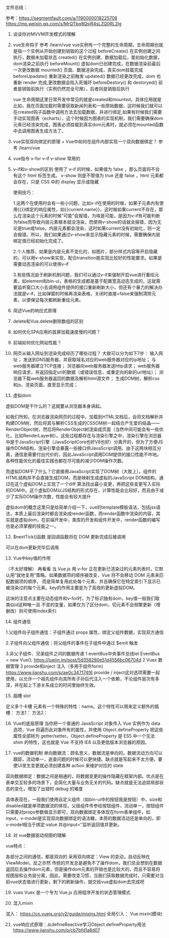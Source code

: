 文件总结： 

参考：https://segmentfault.com/a/1190000018225708
https://mp.weixin.qq.com/s/MrQTbq8QsjR4sLZQ0RL2lg


1. 谈谈你对MVVM开发模式的理解
2. vue生命钩子 参考 /learn/vue
	vue实例有一个完整的生命周期，生命周期也就是指一个实例从开始创建到销毁的这个过程
	beforeCreate() 在实例创建之间执行，数据未加载状态
	created() 在实例创建、数据加载后，能初始化数据，dom渲染之前执行
	beforeMount() 虚拟dom已创建完成，在数据渲染前最后一次更改数据
	mounted() 页面、数据渲染完成，真实dom挂载完成
	beforeUpadate() 重新渲染之前触发
	updated() 数据已经更改完成，dom 也重新 render 完成,更改数据会陷入死循环
	beforeDestory() 和 destoryed() 前者是销毁前执行（实例仍然完全可用），后者则是销毁后执行

	vue 生命周期这里日常开发中常见的就是created和mounted，具体应用就是比如，我在页面加载时需要获取新闻列表和一些原始数据，这时候我们就可以在created钩子函数中调用方法去加载数据，并进行绑定,如果有时候我们需要手动实现图表（echarts），这个时候因为图表的实现机制，我们需要确保dom元素已经渲染完成，图表必须挂载到真实dom元素时，就必须在mounted函数中去调用图表生成方法了。


3. vue实现双向绑定的原理 + Vue中如何在组件内部实现一个双向数据绑定？  参考 /learn/vue
4. vue指令 v-for v-if v-show 常用的
5. v-if和v-show的区别
	使用了 v-if 的时候，如果值为 false ，那么页面将不会有这个 html 标签生成。
	v-show 则是不管值为 true 还是 false ，html 元素都会存在，只是 CSS 中的 display 显示或隐藏

	使用技巧：

	1.这两个在使用时会有一些小问题，比如v-if在使用的时候，如果子元素内有使用{{}}绑定的响应属性，如{{current.name}}，这时候如果current不存在，那么在渲染这个元素的时候“可能”会报错，为啥是可能，是因为v-if有可能判断为false而导致内层元素根本就没渲染，而使用v-show的话就会报错，因为无论是true或false，内层元素都会渲染，这时如果current没有初始化，则一定会报错。所以，我们如果通过v-show来显示隐藏元素的时候，需要确保内层绑定值已经初始化完成了。

	2.个人推荐，如果是内层元素不变化的，如图片，部分样式内容等开启隐藏的，可以用v-show来实现，配合transition能实现比较好的性能要求。如果是需要动态渲染的可以使用v-if

	3.有些情况由于刷新机制问题，我们可以通过v-if来强制开启vue进行重绘元素，如element和bin-ui，表格的生成都是基于配置宽高动态生成的，这就需要监听窗口大小去调用组件提供的接口重新刷新大小，但还有个暴力的解决办法就是v-if，比如弹窗的时候再渲染表格，关闭时直接=false来强制清除元素，以便保证每次都刷新重绘元素。

6. 简述Vue的响应式原理
	


7.  delete和Vue.delete删除数组的区别
8. 如何优化SPA应用的首屏加载速度慢的问题？
9. 前端如何优化网站性能？
10. 网页从输入网址到渲染完成经历了哪些过程？
	大致可以分为如下7步：
	输入网址；
	发送到DNS服务器，并获取域名对应的web服务器对应的ip地址；
	与web服务器建立TCP连接；
	浏览器向web服务器发送http请求；
	web服务器响应请求，并返回指定url的数据（或错误信息，或重定向的新的url地址）；
	浏览器下载web服务器返回的数据及解析html源文件；
	生成DOM树，解析css和js，渲染页面，直至显示完成；
	
11. 虚拟dom

虚拟DOM是干什么的？这就要从浏览器本身讲起。

如我们所知，在浏览器渲染网页的过程中，加载到HTML文档后，会将文档解析并构建DOM树，然后将其与解析CSS生成的CSSOM树一起结合产生爱的结晶——RenderObject树，然后将RenderObject树渲染成页面（当然中间可能会有一些优化，比如RenderLayer树）。这些过程都存在与渲染引擎之中，渲染引擎在浏览器中是于JavaScript引擎（JavaScriptCore也好V8也好）分离开的，但为了方便JS操作DOM结构，渲染引擎会暴露一些接口供JavaScript调用。由于这两块相互分离，通信是需要付出代价的，因此JavaScript调用DOM提供的接口性能不咋地。各种性能优化的最佳实践也都在尽可能的减少DOM操作次数。

而虚拟DOM干了什么？它直接用JavaScript实现了DOM树（大致上）。组件的HTML结构并不会直接生成DOM，而是映射生成虚拟的JavaScript DOM结构，通过在这个虚拟DOM上实现了一个diff 算法找出最小变更，再把这些变更写入实际的DOM中。这个虚拟DOM以JS结构的形式存在，计算性能会比较好，而且由于减少了实际DOM操作次数，性能会有较大提升

虚拟dom的概念这里只是给简单介绍一下，vue的template模板语法，包括jsx语法，本质上最后渲染时都会渲染成render函数，而render函数中渲染的内容，其实就是虚拟dom，在前端开发中，类库的开发和组件开发中，render函数的编写也是必须掌握的技能之一。


12. $nextTick()函数 是回调函数将在 DOM 更新完成后被调用

可以在dom更新完毕后调用

13. Vue中key值的作用

（不太好理解） 再看看
当 Vue.js 用 v-for 正在更新已渲染过的元素列表时，它默认用“就地复用”策略。如果数据项的顺序被改变，Vue 将不会移动 DOM 元素来匹配数据项的顺序， 而是简单复用此处每个元素，并且确保它在特定索引下显示已被渲染过的每个元素。key的作用主要是为了高效的更新虚拟DOM。

这块的注意点主要在动态组件和v-for时，为了标识独有dom，key值一般我们取类似id这种唯一且 不变的变量，如果仅为了区分dom，切元素不会频繁更新（增删改）则可使用index索引


14. 组件通信

1.父组件向子组件通信：子组件通过 props 属性，绑定父组件数据，实现双方通信

2.子组件向父组件通信：将父组件的事件在子组件中通过 $emit 触发

3.非父子组件、兄弟组件之间的数据传递
  1 eventBus中央事件总线let EventBus = new Vue(); https://juejin.im/post/5d358280e51d4556bc06704d
  2 Vuex 数据管理
  3 provide和inject 注入（多用于组件form） https://www.jianshu.com/p/ae0c347174f6
	provide / inject这对选项需要一起使用，以允许一个祖先组件向其所有子孙后代注入一个依赖，不论组件层次有多深，并在起上下游关系成立的时间里始终生效。

15. 插槽  slot

定义多个卡槽 <slot> 元素有一个特殊的特性：name。这个特性可以用来定义额外的插槽：
	方法1：
	<slot name="header"></slot>
	<slot name="footer"></slot>
	方法2：
	<template v-slot:header>
    	<h1>Here might be a page title</h1>
 	</template>

16. Vue的底层原理
当你把一个普通的 JavaScript 对象传入 Vue 实例作为 data 选项，Vue 将遍历此对象所有的属性，并使用 Object.defineProperty 把这些属性全部转为 getter/setter。Object.defineProperty 是 ES5 中一个无法 shim 的特性，这也就是 Vue 不支持 IE8 以及更低版本浏览器的原因。

17. vue的数据机制
单向数据流：顾名思义，数据流是单向的。数据流动方向可以跟踪，流动单一，追查问题的时候可以更快捷。缺点就是写起来不太方便。要使UI发生变更就必须创建各种 action 来维护对应的 state

双向数据绑定：数据之间是相通的，将数据变更的操作隐藏在框架内部。优点是在表单交互较多的场景下，会简化大量与业务无关的代码。缺点就是无法追踪局部状态的变化，增加了出错时 debug 的难度 

具体表现在，一般我们使用自定义组件（如bin-ui中的按钮<b-button size=’small’ v-waves :disabled=’false’>我是按钮<b-button>）中，size和disabled就是单项数据流的体现，父级组件传参给按钮组件，流动单一，按钮组件只需要对props参数做显示即可，双向数据绑定多体现在form表单组件，如input，v-model是实现双向数据绑定的语法糖，本质的数据流动还是单向的，即v-model相当于绑定:value 并@input=‘’监听返回值并更新。

18. 对 vue数据驱动视图的理解

vue特点：

各部分之间的通信，都是双向的
采用双向绑定：View 的变动，自动反映在 ViewModel，反之亦然
传统的开发总是避免不了操作dom，我们总会想到在数据返回后去操作dom元素，但是操作dom元素的开销也是比较大的，而且不容易将视图层和业务层分离，因此，需要改变习惯，当我们获取数据完成时，只需要对当前vue状态值进行更新，剩下的刷新操作，就交给vue虚拟dom去完成吧

19. vuex
Vuex 是一个专为 Vue.js 应用程序开发的状态管理模式


20. 混入mixin

混入： https://cn.vuejs.org/v2/guide/mixins.html
全局引入： Vue.mixin(模块)

21. vue响应式原理：从defineReactive学习Object.defineProperty用法
https://www.jianshu.com/p/cb7bfd1a8d07
